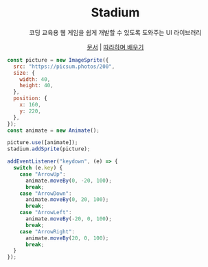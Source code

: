 <h1 align="center">
Stadium
</h1>
<p align="center">
코딩 교육용 웹 게임을 쉽게 개발할 수 있도록 도와주는 UI 라이브러리
</p>

<p align="center">
  <a href="https://stadium.pages.dev/">문서</a> | <a href="https://stadium.pages.dev/따라하기/1.%20맵%20만들기">따라하며 배우기</a>
</p>

```js
const picture = new ImageSprite({
  src: "https://picsum.photos/200",
  size: {
    width: 40,
    height: 40,
  },
  position: {
    x: 160,
    y: 220,
  },
});
const animate = new Animate();

picture.use([animate]);
stadium.addSprite(picture);

addEventListener("keydown", (e) => {
  switch (e.key) {
    case "ArrowUp":
      animate.moveBy(0, -20, 100);
      break;
    case "ArrowDown":
      animate.moveBy(0, 20, 100);
      break;
    case "ArrowLeft":
      animate.moveBy(-20, 0, 100);
      break;
    case "ArrowRight":
      animate.moveBy(20, 0, 100);
      break;
  }
});
```
